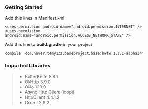

### Getting Started


Add this lines in Manifest.xml
```
<uses-permission android:name="android.permission.INTERNET" />
<uses-permission android:name="android.permission.ACCESS_NETWORK_STATE" />
```

Add this line to **build.gradle** in your project
```
compile 'com.naver.temy123.baseproject.base:hwfw:1.0.1-alpha34'
```

### Imported Libraries
> * ButterKnife 8.8.1
> * OkHttp 3.9.0
> * Okio 1.13.0
> * Async Http Client (loopj)
> * HttpClient 4.4.1.2
> * Gson : 2.8.2
